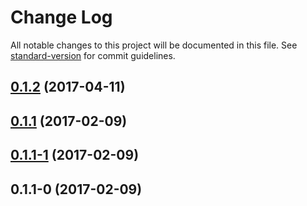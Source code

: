# Change Log

All notable changes to this project will be documented in this file. See [standard-version](https://github.com/conventional-changelog/standard-version) for commit guidelines.

<a name="0.1.2"></a>
## [0.1.2](https://github.com/DxCx/observable-diff-operator/compare/v0.1.1...v0.1.2) (2017-04-11)



<a name="0.1.1"></a>
## [0.1.1](https://github.com/DxCx/observable-diff-operator/compare/v0.1.1-1...v0.1.1) (2017-02-09)



<a name="0.1.1-1"></a>
## [0.1.1-1](https://github.com/DxCx/observable-diff-operator/compare/v0.1.1-0...v0.1.1-1) (2017-02-09)



<a name="0.1.1-0"></a>
## 0.1.1-0 (2017-02-09)
